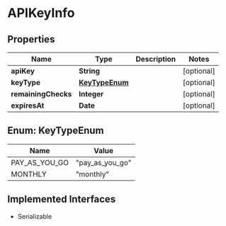 

# APIKeyInfo


## Properties

| Name | Type | Description | Notes |
|------------ | ------------- | ------------- | -------------|
|**apiKey** | **String** |  |  [optional] |
|**keyType** | [**KeyTypeEnum**](#KeyTypeEnum) |  |  [optional] |
|**remainingChecks** | **Integer** |  |  [optional] |
|**expiresAt** | **Date** |  |  [optional] |



## Enum: KeyTypeEnum

| Name | Value |
|---- | -----|
| PAY_AS_YOU_GO | &quot;pay_as_you_go&quot; |
| MONTHLY | &quot;monthly&quot; |


## Implemented Interfaces

* Serializable


